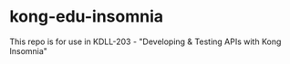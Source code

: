 # kong-edu-insomnia

This repo is for use in KDLL-203 - "Developing & Testing APIs with Kong Insomnia"
